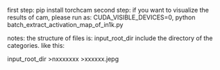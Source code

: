 first step:
pip install torchcam
second step:
if you want to visualize the results of cam, please run as:
CUDA_VISIBLE_DEVICES=0, python batch_extract_activation_map_of_in1k.py

notes:
the structure of files is:
input_root_dir include the directory of the categories.
like this:

input_root_dir
    >nxxxxxxx
        >xxxxxx.jepg

 
